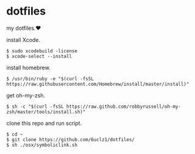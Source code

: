 # dotfiles
my dotfiles.❤️

install Xcode.

    $ sudo xcodebuild -license
    $ xcode-select --install

install homebrew.

    $ /usr/bin/ruby -e "$(curl -fsSL https://raw.githubusercontent.com/Homebrew/install/master/install)"

get oh-my-zsh.

    $ sh -c "$(curl -fsSL https://raw.github.com/robbyrussell/oh-my-zsh/master/tools/install.sh)"

clone this repo and run script.

    $ cd ~
    $ git clone https://github.com/6uclz1/dotfiles/
    $ sh ./osx/symboliclink.sh
